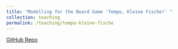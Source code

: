```yaml
---
title: "Modelling for the Board Game 'Tempo, Kleine Fische!' "
collection: teaching
permalink: /teaching/tempo-kleine-fische
---
```

[GitHub Repo](https://github.com/fulaibaowang/tempo-kleine-fische)